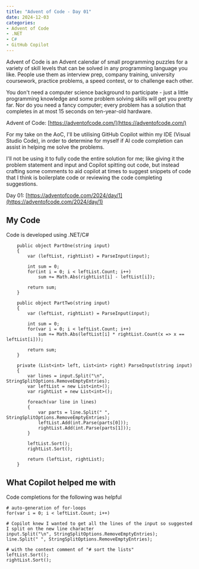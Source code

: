 ```yaml
---
title: "Advent of Code - Day 01"
date: 2024-12-03
categories:
- Advent of Code
- .NET
- C#
- GitHub Copilot
---
```


Advent of Code is an Advent calendar of small programming puzzles for a variety of skill levels that can be solved in any programming language you like. People use them as interview prep, company training, university coursework, practice problems, a speed contest, or to challenge each other.

You don't need a computer science background to participate - just a little programming knowledge and some problem solving skills will get you pretty far. Nor do you need a fancy computer; every problem has a solution that completes in at most 15 seconds on ten-year-old hardware.

Advent of Code: [https://adventofcode.com/](https://adventofcode.com/)

For my take on the AoC, I'll be utilising GitHub Copilot within my IDE (Visual Studio Code), in order to determine for myself if AI code completion can assist in helping me solve the problems.

I'll not be using it to fully code the entire solution for me; like giving it the problem statement and input and Copilot spitting out code, but instead crafting some comments to aid copilot at times to suggest snippets of code that I think is boilerplate code or reviewing the code completing suggestions.

Day 01: [https://adventofcode.com/2024/day/1](https://adventofcode.com/2024/day/1)

## My Code

Code is developed using .NET/C#

```
    public object PartOne(string input)
    {
        var (leftList, rightList) = ParseInput(input);

        int sum = 0;
        for(int i = 0; i < leftList.Count; i++)
            sum += Math.Abs(rightList[i] - leftList[i]);

        return sum;
    }

    public object PartTwo(string input) 
    {
        var (leftList, rightList) = ParseInput(input); 

        int sum = 0;
        for(var i = 0; i < leftList.Count; i++)
            sum += Math.Abs(leftList[i] * rightList.Count(x => x == leftList[i]));

        return sum;
    }

    private (List<int> left, List<int> right) ParseInput(string input)
    {
        var lines = input.Split("\n", StringSplitOptions.RemoveEmptyEntries);
        var leftList = new List<int>();
        var rightList = new List<int>();

        foreach(var line in lines)
        {
            var parts = line.Split(" ", StringSplitOptions.RemoveEmptyEntries);
            leftList.Add(int.Parse(parts[0]));
            rightList.Add(int.Parse(parts[1]));
        }

        leftList.Sort();
        rightList.Sort();

        return (leftList, rightList);
    }
```

## What Copilot helped me with

Code completions for the following was helpful

```
# auto-generation of for-loops
for(var i = 0; i < leftList.Count; i++)

# Copilot knew I wanted to get all the lines of the input so suggested I split on the new line character
input.Split("\n", StringSplitOptions.RemoveEmptyEntries);
line.Split(" ", StringSplitOptions.RemoveEmptyEntries);

# with the context comment of "# sort the lists"
leftList.Sort();
rightList.Sort();

```